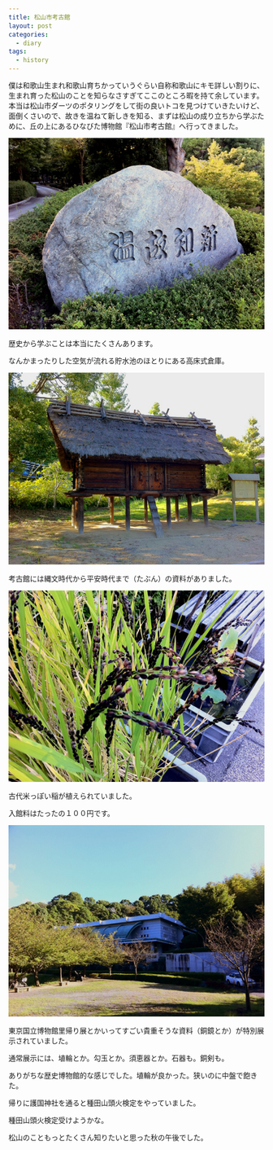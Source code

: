 ```yaml
---
title: 松山市考古館
layout: post
categories:
  - diary
tags:
  - history
---
```


僕は和歌山生まれ和歌山育ちかっていうぐらい自称和歌山にキモ詳しい割りに、生まれ育った松山のことを知らなさすぎてここのところ暇を持て余しています。本当は松山市ダーツのポタリングをして街の良いトコを見つけていきたいけど、面倒くさいので、故きを温ねて新しきを知る、まずは松山の成り立ちから学ぶために、丘の上にあるひなびた博物館『松山市考古館』へ行ってきました。

![温故知新][1]

歴史から学ぶことは本当にたくさんあります。

なんかまったりした空気が流れる貯水池のほとりにある高床式倉庫。

![高床式倉庫][2]

考古館には縄文時代から平安時代まで（たぶん）の資料がありました。

![古代米][3]

古代米っぽい稲が植えられていました。

入館料はたったの１００円です。

![松山市考古館][4]

東京国立博物館里帰り展とかいってすごい貴重そうな資料（銅鏡とか）が特別展示されていました。

通常展示には、埴輪とか。勾玉とか。須恵器とか。石器も。銅剣も。

ありがちな歴史博物館的な感じでした。埴輪が良かった。狭いのに中盤で飽きた。

帰りに護国神社を通ると種田山頭火検定をやっていました。

種田山頭火検定受けようかな。

松山のこともっとたくさん知りたいと思った秋の午後でした。


 [1]: /img/uploads/2010/10/matsuyama-archeological-center-1.jpg
 [2]: /img/uploads/2010/10/matsuyama-archeological-center-2.jpg
 [3]: /img/uploads/2010/10/matsuyama-archeological-center-3.jpg
 [4]: /img/uploads/2010/10/matsuyama-archeological-center-4.jpg

